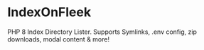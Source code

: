 # IndexOnFleek
PHP 8 Index Directory Lister. Supports Symlinks, .env config, zip downloads, modal content &amp; more!
